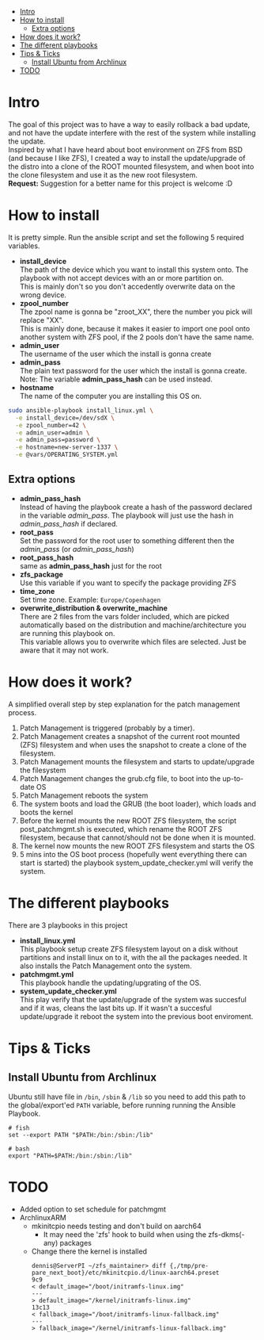 - [Intro](#intro)
- [How to install](#how-to-install)
  - [Extra options](#extra-options)
- [How does it work?](#how-does-it-work)
- [The different playbooks](#the-different-playbooks)
- [Tips & Ticks](#tips--ticks)
  - [Install Ubuntu from Archlinux](#install-ubuntu-from-archlinux)
- [TODO](#todo)

# Intro
The goal of this project was to have a way to easily rollback a bad update, and not have the update interfere with the rest of the system while installing the update.  
Inspired by what I have heard about boot environment on ZFS from BSD (and because I like ZFS), I created a way to install the update/upgrade of the distro into a clone of the ROOT mounted filesystem, and when boot into the clone filesystem and use it as the new root filesystem.  
**Request:** Suggestion for a better name for this project is welcome :D  


# How to install
It is pretty simple. Run the ansible script and set the following 5 required variables.
- **install_device**  
The path of the device which you want to install this system onto. The playbook with not accept devices with an or more partition on.  
This is mainly don't so you don't accedently overwrite data on the wrong device.
- **zpool_number**  
The zpool name is gonna be "zroot_XX", there the number you pick will replace "XX".  
This is mainly done, because it makes it easier to import one pool onto another system with ZFS pool, if the 2 pools don't have the same name.
- **admin_user**  
The username of the user which the install is gonna create
- **admin_pass**  
The plain text password for the user which the install is gonna create.  
Note: The variable **admin_pass_hash** can be used instead.
- **hostname**  
The name of the computer you are installing this OS on.

```sh
sudo ansible-playbook install_linux.yml \
  -e install_device=/dev/sdX \
  -e zpool_number=42 \
  -e admin_user=admin \
  -e admin_pass=password \
  -e hostname=new-server-1337 \
  -e @vars/OPERATING_SYSTEM.yml
```

## Extra options
- **admin_pass_hash**  
Instead of having the playbook create a hash of the password declared in the variable *admin_pass*. The playbook will just use the hash in *admin_pass_hash* if declared.
- **root_pass**  
Set the password for the root user to something different then the *admin_pass* (or *admin_pass_hash*)
- **root_pass_hash**  
same as **admin_pass_hash** just for the root
- **zfs_package**  
Use this variable if you want to specify the package providing ZFS
- **time_zone**  
Set time zone. Example: `Europe/Copenhagen`
- **overwrite_distribution & overwrite_machine**  
There are 2 files from the vars folder included, which are picked automatically based on the distribution and machine/architecture you are running this playbook on.  
This variable allows you to overwrite which files are selected. Just be aware that it may not work.

# How does it work?
A simplified overall step by step explanation for the patch management process.

1. Patch Management is triggered (probably by a timer).
2. Patch Management creates a snapshot of the current root mounted (ZFS) filesystem and when uses the snapshot to create a clone of the filesystem.
3. Patch Management mounts the filesystem and starts to update/upgrade the filesystem
4. Patch Management changes the grub.cfg file, to boot into the up-to-date OS
5. Patch Management reboots the system
6. The system boots and load the GRUB (the boot loader), which loads and boots the kernel
7. Before the kernel mounts the new ROOT ZFS filesystem, the script post_patchmgmt.sh is executed, which rename the ROOT ZFS filesystem, because that cannot/should not be done when it is mounted.
8. The kernel now mounts the new ROOT ZFS filesystem and starts the OS
9. 5 mins into the OS boot process (hopefully went everything there can start is started) the playbook system_update_checker.yml will verify the system.


# The different playbooks
There are 3 playbooks in this project

- **install_linux.yml**  
This playbook setup create ZFS filesystem layout on a disk without partitions and install linux on to it, with the all the packages needed. It also installs the Patch Management onto the system.
- **patchmgmt.yml**  
This playbook handle the updating/upgrating of the OS.
- **system_update_checker.yml**  
This play verify that the update/upgrade of the system was succesful and if it was, cleans the last bits up. If it wasn't a succesful update/upgrade it reboot the system into the previous boot enviroment.

# Tips & Ticks
## Install Ubuntu from Archlinux
Ubuntu still have file in `/bin`, `/sbin` & `/lib` so you need to add this path to the global/export'ed `PATH` variable, before running running the Ansible Playbook.
```
# fish
set --export PATH "$PATH:/bin:/sbin:/lib"

# bash
export "PATH=$PATH:/bin:/sbin:/lib"
```

# TODO
- Added option to set schedule for patchmgmt
- ArchlinuxARM
  - mkinitcpio needs testing and don't build on aarch64
    - It may need the 'zfs' hook to build when using the zfs-dkms(-any) packages
  - Change there the kernel is installed
    ```
    dennis@ServerPI ~/zfs_maintainer> diff {,/tmp/pre-pare_next_boot}/etc/mkinitcpio.d/linux-aarch64.preset
    9c9
    < default_image="/boot/initramfs-linux.img"
    ---
    > default_image="/kernel/initramfs-linux.img"
    13c13
    < fallback_image="/boot/initramfs-linux-fallback.img"
    ---
    > fallback_image="/kernel/initramfs-linux-fallback.img"
    ```











